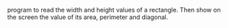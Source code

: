 program to read the width and height values
of a rectangle. Then show on the screen the value of
its area, perimeter and diagonal.

